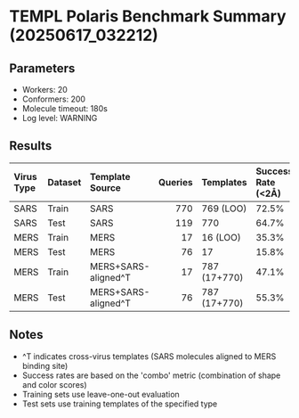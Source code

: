 # TEMPL Polaris Benchmark Summary (20250617_032212)

## Parameters
- Workers: 20
- Conformers: 200
- Molecule timeout: 180s
- Log level: WARNING

## Results

| Virus Type   | Dataset   | Template Source     |   Queries | Templates    | Success Rate (<2Å)   | Success Rate (<5Å)   |
|:-------------|:----------|:--------------------|----------:|:-------------|:---------------------|:---------------------|
| SARS         | Train     | SARS                |       770 | 769 (LOO)    | 72.5%                | 87.1%                |
| SARS         | Test      | SARS                |       119 | 770          | 64.7%                | 77.3%                |
| MERS         | Train     | MERS                |        17 | 16 (LOO)     | 35.3%                | 88.2%                |
| MERS         | Test      | MERS                |        76 | 17           | 15.8%                | 48.7%                |
| MERS         | Train     | MERS+SARS-aligned^T |        17 | 787 (17+770) | 47.1%                | 82.4%                |
| MERS         | Test      | MERS+SARS-aligned^T |        76 | 787 (17+770) | 55.3%                | 90.8%                |

## Notes
- ^T indicates cross-virus templates (SARS molecules aligned to MERS binding site)
- Success rates are based on the 'combo' metric (combination of shape and color scores)
- Training sets use leave-one-out evaluation
- Test sets use training templates of the specified type
